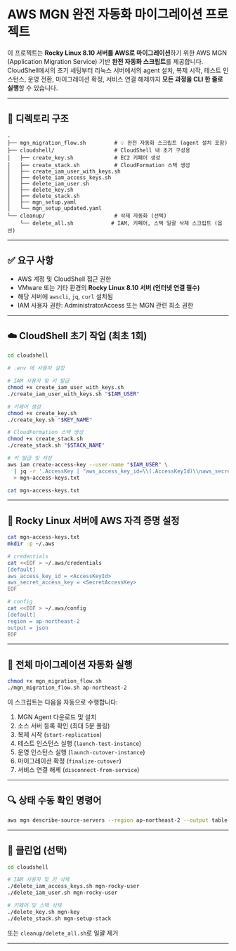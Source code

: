 
# AWS MGN 완전 자동화 마이그레이션 프로젝트

이 프로젝트는 **Rocky Linux 8.10 서버를 AWS로 마이그레이션**하기 위한 AWS MGN (Application Migration Service) 기반 **완전 자동화 스크립트**를 제공합니다.  
CloudShell에서의 초기 세팅부터 리눅스 서버에서의 agent 설치, 복제 시작, 테스트 인스턴스, 운영 전환, 마이그레이션 확정, 서비스 연결 해제까지 **모든 과정을 CLI 한 줄로 실행**할 수 있습니다.

---

## 📁 디렉토리 구조

```
.
├── mgn_migration_flow.sh         # 💡 완전 자동화 스크립트 (agent 설치 포함)
├── cloudshell/                   # CloudShell 내 초기 구성용
│   ├── create_key.sh             # EC2 키페어 생성
│   ├── create_stack.sh           # CloudFormation 스택 생성
│   ├── create_iam_user_with_keys.sh
│   ├── delete_iam_access_keys.sh
│   ├── delete_iam_user.sh
│   ├── delete_key.sh
│   ├── delete_stack.sh
│   ├── mgn_setup.yaml
│   └── mgn_setup_updated.yaml
└── cleanup/                      # 삭제 자동화 (선택)
    └── delete_all.sh            # IAM, 키페어, 스택 일괄 삭제 스크립트 (옵션)
```

---

## ✅ 요구 사항

- AWS 계정 및 CloudShell 접근 권한
- VMware 또는 기타 환경의 **Rocky Linux 8.10 서버 (인터넷 연결 필수)**
- 해당 서버에 `awscli`, `jq`, `curl` 설치됨
- IAM 사용자 권한: AdministratorAccess 또는 MGN 관련 최소 권한

---

## ☁️ CloudShell 초기 작업 (최초 1회)

```bash
cd cloudshell

# .env 에 사용자 설정

# IAM 사용자 및 키 발급
chmod +x create_iam_user_with_keys.sh
./create_iam_user_with_keys.sh "$IAM_USER"

# 키페어 생성
chmod +x create_key.sh
./create_key.sh "$KEY_NAME"

# CloudFormation 스택 생성
chmod +x create_stack.sh
./create_stack.sh "$STACK_NAME"

# 키 발급 및 저장
aws iam create-access-key --user-name "$IAM_USER" \
  | jq -r '.AccessKey | "aws_access_key_id=\\(.AccessKeyId)\\naws_secret_access_key=\\(.SecretAccessKey)"' \
  > mgn-access-keys.txt

cat mgn-access-keys.txt

```


---

## 🔐 Rocky Linux 서버에 AWS 자격 증명 설정

```bash
cat mgn-access-keys.txt
mkdir -p ~/.aws

# credentials
cat <<EOF > ~/.aws/credentials
[default]
aws_access_key_id = <AccessKeyId>
aws_secret_access_key = <SecretAccessKey>
EOF

# config
cat <<EOF > ~/.aws/config
[default]
region = ap-northeast-2
output = json
EOF
```

---

## 🚀 전체 마이그레이션 자동화 실행

```bash
chmod +x mgn_migration_flow.sh
./mgn_migration_flow.sh ap-northeast-2
```

이 스크립트는 다음을 자동으로 수행합니다:

1. MGN Agent 다운로드 및 설치
2. 소스 서버 등록 확인 (최대 5분 폴링)
3. 복제 시작 (`start-replication`)
4. 테스트 인스턴스 실행 (`launch-test-instance`)
5. 운영 인스턴스 실행 (`launch-cutover-instance`)
6. 마이그레이션 확정 (`finalize-cutover`)
7. 서비스 연결 해제 (`disconnect-from-service`)

---

## 🔍 상태 수동 확인 명령어

```bash
aws mgn describe-source-servers --region ap-northeast-2 --output table
```

---

## 🧹 클린업 (선택)

```bash
cd cloudshell

# IAM 사용자 및 키 삭제
./delete_iam_access_keys.sh mgn-rocky-user
./delete_iam_user.sh mgn-rocky-user

# 키페어 및 스택 삭제
./delete_key.sh mgn-key
./delete_stack.sh mgn-setup-stack
```

또는 `cleanup/delete_all.sh`로 일괄 제거

---
